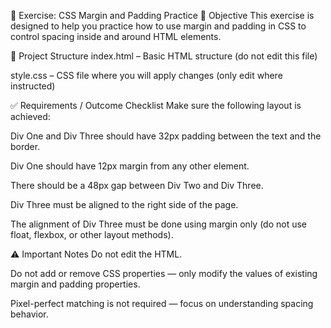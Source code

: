 🧾 Exercise: CSS Margin and Padding Practice
🎯 Objective
This exercise is designed to help you practice how to use margin and padding in CSS to control spacing inside and around HTML elements.

📁 Project Structure
index.html – Basic HTML structure (do not edit this file)

style.css – CSS file where you will apply changes (only edit where instructed)

✅ Requirements / Outcome Checklist
Make sure the following layout is achieved:

Div One and Div Three should have 32px padding between the text and the border.

Div One should have 12px margin from any other element.

There should be a 48px gap between Div Two and Div Three.

Div Three must be aligned to the right side of the page.

The alignment of Div Three must be done using margin only (do not use float, flexbox, or other layout methods).

⚠️ Important Notes
Do not edit the HTML.

Do not add or remove CSS properties — only modify the values of existing margin and padding properties.

Pixel-perfect matching is not required — focus on understanding spacing behavior.

